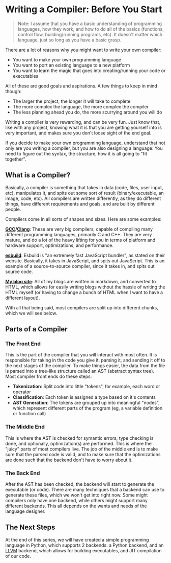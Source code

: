# Writing a Compiler: Before You Start

> Note: I assume that you have a basic understanding of programming languages,
> how they work, and how to do all of the basics (functions, control flow,
> building/running programs, etc). It doesn't matter which language, just so
> long as you have a basic grasp.

There are a lot of reasons why you might want to write your own compiler:

* You want to make your own programming language
* You want to port an existing language to a new platform
* You want to learn the magic that goes into creating/running your code or executables

All of these are good goals and aspirations. A few things to keep in mind though:

* The larger the project, the longer it will take to complete
* The more complex the language, the more complex the compiler
* The less planning ahead you do, the more scurrying around you will do

Writing a compiler is very rewarding, and can be very fun. Just know that, like
with any project, knowing what it is that you are getting yourself into is very
important, and makes sure you don't loose sight of the end goal.

If you decide to make your own programming language, understand that not only
are you writing a compiler, but you are also designing a language: You need to
figure out the syntax, the structure, how it is all going to "fit together".

## What is a Compiler?

Basically, a compiler is something that takes in data (code, files, user input,
etc), manipulates it, and spits out some sort of result (binary/executable, an
image, code, etc). All compilers are written differently, as they do
different things, have different requirements and goals, and are built by
different people.

Compilers come in all sorts of shapes and sizes. Here are some examples:

**[GCC](https://gcc.gnu.org/)/[Clang](https://clang.llvm.org/)**:
These are very big compilers, capable of compiling many different
programming languages, primarily C and C++.
They are very mature, and do a lot of the heavy lifting for you in terms
of platform and hardware support, optimizations, and performance.

**[esbuild](https://esbuild.github.io/)**:
Esbuild is "an extremely fast JavaScript bundler", as stated on
their website. Basically, it takes in JavaScript, and spits out JavaScript.
This is an example of a source-to-source compiler, since it takes in, and
spits out source code.

**[My blog site](https://github.com/dosisod/dosisod.github.io)**:
All of my blogs are written in markdown, and converted to
HTML, which allows for easily writing blogs without the hassle of writing
the HTML myself (or having to change a bunch of HTML when I want to have
a different layout).

With all that being said, most compilers are split up into different chunks,
which we will see below.

## Parts of a Compiler

### The Front End

This is the part of the compiler that you will interact with most often.
It is responsible for taking in the code you give it, parsing it, and sending
it off to the next stages of the compiler. To make things easier, the data
from the file is parsed into a tree-like structure called an AST (abstract
syntax tree). Most compiler front ends do these steps:

* **Tokenization**: Split code into little "tokens", for example, each word or operator
* **Classification**: Each token is assigned a type based on it's contents
* **AST Generation**: The tokens are grouped up into meaningful "nodes", which represent different parts of the program (eg, a variable definition or function call)

### The Middle End

This is where the AST is checked for symantic errors, type checking is done,
and optionally, optimization(s) are performed. This is where the
"juicy" parts of most compilers live. The job of the middle end is to make sure
that the parsed code is valid, and to make sure that the optimizations are done
such that the backend don't have to worry about it.

### The Back End

After the AST has been checked, the backend will start to generate the
executable (or code). There are many techniques that a backend can use to
generate these files, which we won't get into right now. Some might compilers
only have one backend, while others might support many different backends.
This all depends on the wants and needs of the language designer.

## The Next Steps

At the end of this series, we will have created a simple programming language
in Python, which supports 2 backends: a Python backend, and an [LLVM](https://llvm.org/)
backend, which allows for building executables, and JIT compilation of our code.
